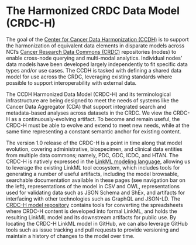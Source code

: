 # The Harmonized CRDC Data Model (CRDC-H)

The goal of the [Center for Cancer Data Harmonization (CCDH)](https://harmonization.datacommons.cancer.gov/) is to support the harmonization of equivalent data elements in disparate models across NCI’s [Cancer Research Data Commons (CRDC)](https://datacommons.cancer.gov/) repositories (nodes) to enable cross-node querying and multi-modal analytics. Individual nodes’ data models have been developed largely independently to fit specific data types and/or use cases. The CCDH is tasked with defining a shared data model for use across the CRDC, leveraging existing standards where possible to support interoperability with external data.

The CCDH Harmonized Data Model (CRDC-H) and its terminological infrastructure are being designed to meet the needs of systems like the Cancer Data Aggregator (CDA) that support integrated search and metadata-based analyses across datasets in the CRDC. We view the CRDC-H as a continuously-evolving artifact. To become and remain useful, the CRDC-H must be able to evolve and extend to meet new needs, while at the same time representing a constant semantic anchor for existing content.

The version 1.0 release of the CRDC-H is a point in time along that model evolution, covering administrative, biospecimen, and clinical data entities from  multiple data commons; namely, PDC, GDC, ICDC, and HTAN. The CRDC-H is natively expressed in the [LinkML modeling language](https://linkml.github.io/), allowing us to leverage the existing LinkML tool ecosystem, which includes tools for generating a number of useful artifacts, including the model browsable, searchable documentation available in these pages (see navigation bar on the left), representations of the model in CSV and OWL, representations used for validating data such as JSON Schema and ShEx, and artifacts for interfacing with other technologies such as GraphQL and JSON-LD. The [CRDC-H model repository](https://github.com/cancerDHC/ccdhmodel/) contains tools for converting the spreadsheets where CRDC-H content is developed into formal LinkML, and holds the resulting LinkML model and its downstream artifacts for public use. By locating the CRDC-H LinkML model in GitHub, we can also leverage GitHub tools such as issue tracking and pull requests to provide versioning and maintain a history of changes to the model over time.
